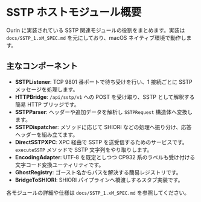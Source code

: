 # SSTP ホストモジュール概要

Ourin に実装されている SSTP 関連モジュールの役割をまとめます。実装は `docs/SSTP_1.xM_SPEC.md` を元にしており、macOS ネイティブ環境で動作します。

## 主なコンポーネント
- **SSTPListener**: TCP 9801 番ポートで待ち受けを行い、1 接続ごとに SSTP メッセージを処理します。
- **HTTPBridge**: `/api/sstp/v1` への POST を受け取り、SSTP として解釈する簡易 HTTP ブリッジです。
- **SSTPParser**: ヘッダーや追加データを解析し `SSTPRequest` 構造体へ変換します。
- **SSTPDispatcher**: メソッドに応じて SHIORI などの処理へ振り分け、応答ヘッダーを組み立てます。
- **DirectSSTPXPC**: XPC 経由で SSTP を送受信するためのサービスです。`executeSSTP` メソッドで SSTP 文字列をやり取りします。
- **EncodingAdapter**: UTF‑8 を既定としつつ CP932 系のラベルも受け付ける文字コード変換ユーティリティです。
- **GhostRegistry**: ゴースト名からパスを解決する簡易レジストリです。
- **BridgeToSHIORI**: SHIORI パイプラインへ橋渡しするスタブ実装です。

各モジュールの詳細や仕様は `docs/SSTP_1.xM_SPEC.md` を参照してください。
